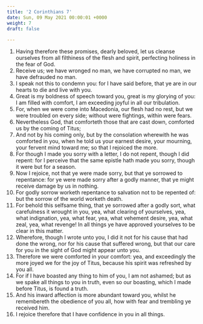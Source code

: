 ```yaml
---
title: '2 Corinthians 7'
date: Sun, 09 May 2021 00:00:01 +0000
weight: 7
draft: false
  
---
```


1. Having therefore these promises, dearly beloved, let us cleanse ourselves from all filthiness of the flesh and spirit, perfecting holiness in the fear of God.
2. Receive us; we have wronged no man, we have corrupted no man, we have defrauded no man.
3. I speak not this to condemn you: for I have said before, that ye are in our hearts to die and live with you.
4. Great is my boldness of speech toward you, great is my glorying of you: I am filled with comfort, I am exceeding joyful in all our tribulation.
5. For, when we were come into Macedonia, our flesh had no rest, but we were troubled on every side; without were fightings, within were fears.
6. Nevertheless God, that comforteth those that are cast down, comforted us by the coming of Titus;
7. And not by his coming only, but by the consolation wherewith he was comforted in you, when he told us your earnest desire, your mourning, your fervent mind toward me; so that I rejoiced the more.
8. For though I made you sorry with a letter, I do not repent, though I did repent: for I perceive that the same epistle hath made you sorry, though it were but for a season.
9. Now I rejoice, not that ye were made sorry, but that ye sorrowed to repentance: for ye were made sorry after a godly manner, that ye might receive damage by us in nothing.
10. For godly sorrow worketh repentance to salvation not to be repented of: but the sorrow of the world worketh death.
11. For behold this selfsame thing, that ye sorrowed after a godly sort, what carefulness it wrought in you, yea, what clearing of yourselves, yea, what indignation, yea, what fear, yea, what vehement desire, yea, what zeal, yea, what revenge! In all things ye have approved yourselves to be clear in this matter.
12. Wherefore, though I wrote unto you, I did it not for his cause that had done the wrong, nor for his cause that suffered wrong, but that our care for you in the sight of God might appear unto you.
13. Therefore we were comforted in your comfort: yea, and exceedingly the more joyed we for the joy of Titus, because his spirit was refreshed by you all.
14. For if I have boasted any thing to him of you, I am not ashamed; but as we spake all things to you in truth, even so our boasting, which I made before Titus, is found a truth.
15. And his inward affection is more abundant toward you, whilst he remembereth the obedience of you all, how with fear and trembling ye received him.
16. I rejoice therefore that I have confidence in you in all things.
